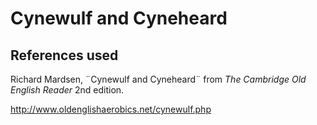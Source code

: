 # Cynewulf and Cyneheard

## References used
Richard Mardsen, ¨Cynewulf and Cyneheard¨ from *The Cambridge Old English Reader* 2nd edition.  

http://www.oldenglishaerobics.net/cynewulf.php
